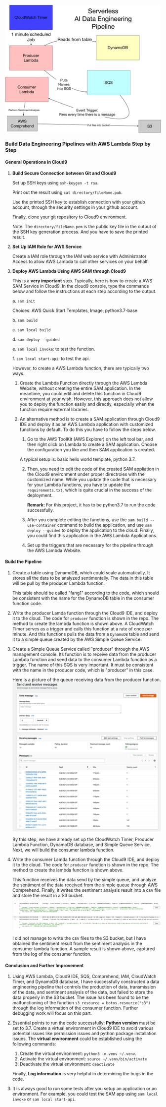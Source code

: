 ![img_1](img/Serverless_Pipeline.png)


### Build Data Engineering Pipelines with AWS Lambda Step by Step  

#### General Operations in Cloud9

1. **Build Secure Connection between Git and Cloud9**

   Set up SSH keys using `ssh-keygen -t rsa`. 

   Print out the result using `cat directory/fileName.pub`. 

   Use the printed SSH key to establish connection with your github account, through the security settings in your github account. 

   Finally, clone your git repository to Cloud9 environment. 

   Note: The `directory/fileName.pem` is the public key file in the output of the SSH key generation process. And you have to save the printed result. 

2. **Set Up IAM Role for AWS Service**

   Create a IAM role through the IAM web service with Administrator Access to allow AWS Lambda to call other services on your behalf. 

3. **Deploy AWS Lambda Using AWS SAM through Cloud9**

   This is a **very important** step. Typically, here is how to create a AWS SAM Service in Cloud9. In the cloud9 console, type the commands below and follow the instructions at each step according to the output. 

   a. `sam init`

   Choices: AWS Quick Start Templates, Image, python3.7-base 

   b. `sam build`

   c. `sam local build`

   d. `sam deploy --guided`

   e. `sam local invoke`: to test the function. 

   f. `sam local start-api`: to test the api. 

   However, to create a AWS Lambda function, there are typically two ways. 

   1. Create the Lambda Function directly through the AWS Lambda Website, without creating the entire SAM application. In the meantime, you could edit and delete this function in Cloud9 environment at your wish. However, this approach does not allow you to deploy the function easily and directly, especially when the function require external libraries.  

   2. An alternative method is to create a SAM application through Cloud9 IDE and deploy it as an AWS Lambda application with customized functions by default. To do this you have to follow the steps below. 

      1.  Go to the AWS ToolKit (AWS Explorer) on the left tool bar, and then right click on Lambda to create a SAM application. Choose the configuration you like and then SAM application is created.  

         A typical setup is: basic hello world template, python 3.7. 

      2. Then, you need to edit the code of the created SAM appliation in the Cloud9 environment under proper directroies with the customized name. While you update the code that is necessary for your Lambda functions, you have to update the `requirements.txt`, which is quite crucial in the success of the deployment. 

         **Remark:** For this project, it has to be python3.7 to run the code successfully.  

      3. After you complete editing the functions, use the `sam build --use-container` command to build the application, and use `sam deploy --guided` to deploy the application to the cloud. Finally, you could find this application in the AWS Lambda Applications. 

      4. Set up the triggers that are necessary for the pipeline through the AWS Lambda Website. 

   

#### Build the Pipeline 

1. Create a table using DynamoDB, which could scale automatically. It stores all the data to be analyzed sentimentally. The data in this table will be pull by the producer Lambda function. 

   This table should be called "fang1" according to the code, which should be consistent with the name for the DynamoDB table in the consumer function code. 

2. Write the producer Lamda function through the Cloud9 IDE, and deploy it to the cloud. The code for `producer` function is shown in the repo. The method to create the lambda function is shown above. A CloudWatch Timer serves as a trigger and calls this function at a rate of once per minute. And this functions pulls the data from a `DynamoDB` table and send it to a simple queue created by the AWS Simple Queue Service. 

3. Create a Simple Queue Service called "producer" through the AWS management console. Its function is to receive data from the producer Lambda function and send data to the consumer Lambda function as a trigger. The name of this SQS is very important. It must be consistent with the name in the producer code, which is "producer" in this case. 

   Here is a picture of the queue receiving data from the producer function. 
   ![img_2](img/Receive_From_Producer.png)
   

   By this step, we have already set up the CloudWatch Timer, Producer Lambda Function, DynamoDB database, and Simple Queue Service. Next, we will build the consumer lambda function. 

4. Write the consumer Lamda function through the Cloud9 IDE, and deploy it to the cloud. The code for `producer` function is shown in the repo. The method to create the lambda function is shown above. 

   This function receives the data send by the simple queue, and analyze the sentiment of the data received from the simple queue through AWS Comprehend. Finally, it writes the sentiment analysis result into a csv file and store the result in a S3 bucket. 

   ![img_3](img/sentiment_result.png)

   I did not manage to write the csv files to the S3 bucket, but I have obtained the sentiment result from the sentiment analysis in the consumer lambda function. A sample result is shown above, captured from the log of the consumer function. 



#### Conclusion and Further Improvement 

1. Using AWS Lambda, Cloud9 IDE, SQS, Comprehend, IAM,  CloudWatch Timer, and DynamoDB database, I have successfully constructed a data engineering pipeline that controls the production of data, transmission of the data, and sentiment analysis of the data, but failed to store the data properly in the S3 bucket. The issue has been found to be the malfunctioning of the function `s3_resource = botos.resource("s3")` through the log information of the consumer function. Further debugging work will focus on this part. 

2. Essential points to run the code successfully: **Python version** must be set to 3.7. Create a virtual environment in Cloud9 IDE to avoid various potential issues like permission issues and python package installation issues. The **virtual environment** could be established using the following commands: 

   1. Create the virtual environment: `python3 -m venv ~/.venv`.
   2. Activate the virtual environment: `source ~/.venv/bin/activate`
   3. Deactivate the virtual environment: `deactivate` 

   Finally, **Log information** is very helpful in determining the bugs in the code. 
3. It is always good to run some tests after you setup an application or an environment. For example, you could test the SAM app using `sam local invoke` or `sam local start-api`. 
